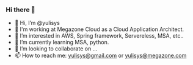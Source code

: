 ### Hi there 👋

- 👋 Hi, I’m @yulisys
- 🏢 I'm working at Megazone Cloud as a Cloud Application Architect.
- 👀 I’m interested in AWS, Spring framework, Servereless, MSA, etc..
- 🌱 I’m currently learning MSA, python.
- 💞️ I’m looking to collaborate on ...
- 📫 How to reach me: yulisys@gmail.com or yulisys@megazone.com

<!--
**yulisys/yulisys** is a ✨ _special_ ✨ repository because its `README.md` (this file) appears on your GitHub profile.

Here are some ideas to get you started:

- 🔭 I’m currently working on ...
- 🌱 I’m currently learning ...
- 👯 I’m looking to collaborate on ...
- 🤔 I’m looking for help with ...
- 💬 Ask me about ...
- 📫 How to reach me: ...
- 😄 Pronouns: ...
- ⚡ Fun fact: ...
-->
